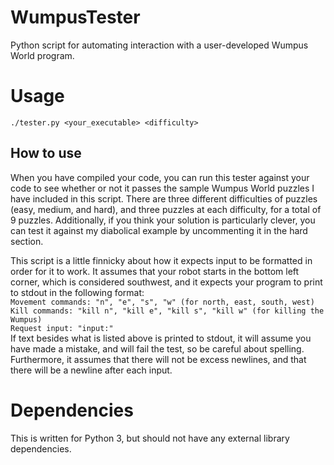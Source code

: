 # WumpusTester
Python script for automating interaction with a user-developed Wumpus World program.

# Usage
`./tester.py <your_executable> <difficulty>`

## How to use
When you have compiled your code, you can run this tester against your code to see whether or not it passes the sample Wumpus World puzzles I have included in this script. There are three different difficulties of puzzles (easy, medium, and hard), and three puzzles at each difficulty, for a total of 9 puzzles. Additionally, if you think your solution is particularly clever, you can test it against my diabolical example by uncommenting it in the hard section. 

This script is a little finnicky about how it expects input to be formatted in order for it to work. It assumes that your robot starts in the bottom left corner, which is considered southwest, and it expects your program to print to stdout in the following format:  
`Movement commands: "n", "e", "s", "w" (for north, east, south, west)`  
`Kill commands: "kill n", "kill e", "kill s", "kill w" (for killing the Wumpus)`  
`Request input: "input:"`  
If text besides what is listed above is printed to stdout, it will assume you have made a mistake, and will fail the test, so be careful about spelling. Furthermore, it assumes that there will not be excess newlines, and that there will be a newline after each input.

# Dependencies
This is written for Python 3, but should not have any external library dependencies.
